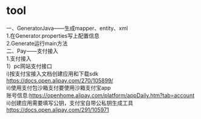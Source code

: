 # tool
一、GeneratorJava——生成mapper、entity、xml<br>
1.在Generator.properties写上配置信息<br>
2.Generate运行main方法<br>
二、Pay——支付接入<br>
1.支付接入<br>
  1）pc网站支付接口<br>
    i)按支付宝接入文档创建应用和下载sdk<br>
      https://docs.open.alipay.com/270/105899/<br>
    ii)使用支付包沙箱支付要使用沙箱支付宝app<br>
       账号信息:https://openhome.alipay.com/platform/appDaily.htm?tab=account<br>
    ii)创建应用需要填写公钥，支付宝自带公私钥生成工具<br>
       https://docs.open.alipay.com/291/105971<br>
       
    
